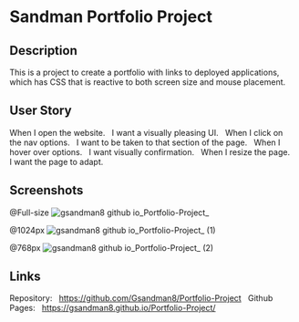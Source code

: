 # Sandman Portfolio Project

## Description
This is a project to create a portfolio with links to deployed applications, which has CSS that is reactive to both screen size and mouse placement.

## User Story
When I open the website. &nbsp;
I want a visually pleasing UI. &nbsp;
When I click on the nav options. &nbsp;
I want to be taken to that section of the page. &nbsp;
When I hover over options. &nbsp;
I want visually confirmation. &nbsp;
When I resize the page. &nbsp;
I want the page to adapt. &nbsp;

## Screenshots

@Full-size
![gsandman8 github io_Portfolio-Project_](https://github.com/Gsandman8/Portfolio-Project/assets/140360580/5887746d-2e93-49de-8efb-55fde3895570)

@1024px
![gsandman8 github io_Portfolio-Project_ (1)](https://github.com/Gsandman8/Portfolio-Project/assets/140360580/ea22f714-9b91-4659-bb61-b88f29a79d0e)

@768px
![gsandman8 github io_Portfolio-Project_ (2)](https://github.com/Gsandman8/Portfolio-Project/assets/140360580/027c4160-bca6-4f92-8e5a-9603532e07f3)

## Links
Repository: &nbsp;
    https://github.com/Gsandman8/Portfolio-Project &nbsp;
Github Pages: &nbsp;
    https://gsandman8.github.io/Portfolio-Project/ &nbsp;
    
